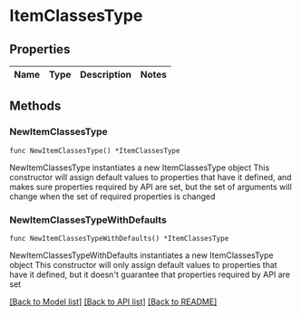 # ItemClassesType

## Properties

Name | Type | Description | Notes
------------ | ------------- | ------------- | -------------

## Methods

### NewItemClassesType

`func NewItemClassesType() *ItemClassesType`

NewItemClassesType instantiates a new ItemClassesType object
This constructor will assign default values to properties that have it defined,
and makes sure properties required by API are set, but the set of arguments
will change when the set of required properties is changed

### NewItemClassesTypeWithDefaults

`func NewItemClassesTypeWithDefaults() *ItemClassesType`

NewItemClassesTypeWithDefaults instantiates a new ItemClassesType object
This constructor will only assign default values to properties that have it defined,
but it doesn't guarantee that properties required by API are set


[[Back to Model list]](../README.md#documentation-for-models) [[Back to API list]](../README.md#documentation-for-api-endpoints) [[Back to README]](../README.md)


